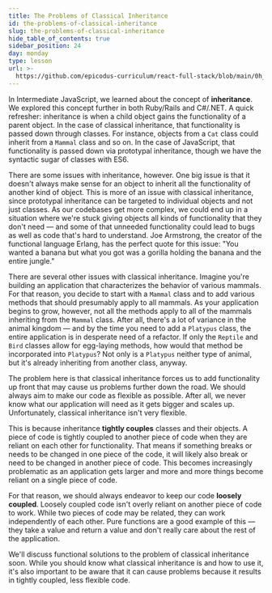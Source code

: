 ```yaml
---
title: The Problems of Classical Inheritance
id: the-problems-of-classical-inheritance
slug: the-problems-of-classical-inheritance
hide_table_of_contents: true
sidebar_position: 24
day: monday
type: lesson
url: >-
  https://github.com/epicodus-curriculum/react-full-stack/blob/main/0h_the_problems_of_classical_inheritance_old.md
---
```


In Intermediate JavaScript, we learned about the concept of **inheritance**. We explored this concept further in both Ruby/Rails and C#/.NET. A quick refresher: inheritance is when a child object gains the functionality of a parent object. In the case of classical inheritance, that functionality is passed down through classes. For instance, objects from a `Cat` class could inherit from a `Mammal` class and so on. In the case of JavaScript, that functionality is passed down via prototypal inheritance, though we have the syntactic sugar of classes with ES6.

There are some issues with inheritance, however. One big issue is that it doesn't always make sense for an object to inherit all the functionality of another kind of object. This is more of an issue with classical inheritance, since prototypal inheritance can be targeted to individual objects and not just classes. As our codebases get more complex, we could end up in a situation where we're stuck giving objects all kinds of functionality that they don't need — and some of that unneeded functionality could lead to bugs as well as code that's hard to understand. Joe Armstrong, the creator of the functional language Erlang, has the perfect quote for this issue: "You wanted a banana but what you got was a gorilla holding the banana and the entire jungle."

There are several other issues with classical inheritance. Imagine you're building an application that characterizes the behavior of various mammals. For that reason, you decide to start with a `Mammal` class and to add various methods that should presumably apply to all mammals. As your application begins to grow, however, not all the methods apply to all of the mammals inheriting from the `Mammal` class. After all, there's a lot of variance in the animal kingdom — and by the time you need to add a `Platypus` class, the entire application is in desperate need of a refactor. If only the `Reptile` and `Bird` classes allow for egg-laying methods, how would that method be incorporated into `Platypus`? Not only is a `Platypus` neither type of animal, but it's already inheriting from another class, anyway.

The problem here is that classical inheritance forces us to add functionality up front that may cause us problems further down the road. We should always aim to make our code as flexible as possible. After all, we never know what our application will need as it gets bigger and scales up. Unfortunately, classical inheritance isn't very flexible.

This is because inheritance **tightly couples** classes and their objects. A piece of code is tightly coupled to another piece of code when they are reliant on each other for functionality. That means if something breaks or needs to be changed in one piece of the code, it will likely also break or need to be changed in another piece of code. This becomes increasingly problematic as an application gets larger and more and more things become reliant on a single piece of code.

For that reason, we should always endeavor to keep our code **loosely coupled**. Loosely coupled code isn't overly reliant on another piece of code to work. While two pieces of code may be related, they can work independently of each other. Pure functions are a good example of this — they take a value and return a value and don't really care about the rest of the application.

We'll discuss functional solutions to the problem of classical inheritance soon. While you should know what classical inheritance is and how to use it, it's also important to be aware that it can cause problems because it results in tightly coupled, less flexible code.
